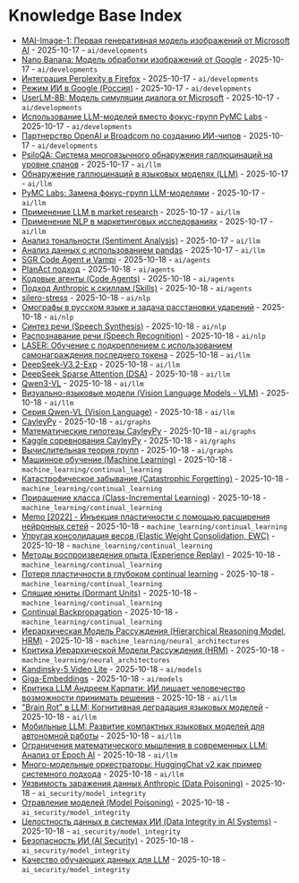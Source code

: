 # Knowledge Base Index

- [MAI-Image-1: Первая генеративная модель изображений от Microsoft AI](topics/ai/nlp/models/mai_image_1.md) - 2025-10-17 - `ai/developments`
- [Nano Banana: Модель обработки изображений от Google](topics/ai/nlp/models/nano_banana.md) - 2025-10-17 - `ai/developments`
- [Интеграция Perplexity в Firefox](topics/ai/nlp/search_engines/perplexity_firefox_integration.md) - 2025-10-17 - `ai/developments`
- [Режим ИИ в Google (Россия)](topics/ai/nlp/search_engines/google_ai_mode_ru.md) - 2025-10-17 - `ai/developments`
- [UserLM-8B: Модель симуляции диалога от Microsoft](topics/ai/nlp/models/userlm_8b.md) - 2025-10-17 - `ai/developments`
- [Использование LLM-моделей вместо фокус-групп PyMC Labs](topics/ai/nlp/applications/llm_market_research.md) - 2025-10-17 - `ai/developments`
- [Партнерство OpenAI и Broadcom по созданию ИИ-чипов](topics/ai/hardware/openai_broadcom_partnership.md) - 2025-10-17 - `ai/developments`
- [PsiloQA: Система многоязычного обнаружения галлюцинаций на уровне спанов](topics/ai/llm/hallucination_detection/psiloqa.md) - 2025-10-17 - `ai/llm`
- [Обнаружение галлюцинаций в языковых моделях (LLM)](topics/ai/llm/hallucination_detection/hallucinations_in_llm.md) - 2025-10-17 - `ai/llm`
- [PyMC Labs: Замена фокус-групп LLM-моделями](topics/ai/llm/applications/pymc_labs_focus_groups.md) - 2025-10-17 - `ai/llm`
- [Применение LLM в market research](topics/ai/llm/applications/llm_market_research.md) - 2025-10-17 - `ai/llm`
- [Применение NLP в маркетинговых исследованиях](topics/ai/nlp/applications/market_research.md) - 2025-10-17 - `ai/llm`
- [Анализ тональности (Sentiment Analysis)](topics/ai/nlp/applications/sentiment_analysis.md) - 2025-10-17 - `ai/llm`
- [Анализ данных с использованием pandas](topics/data_science/pandas/analysis.md) - 2025-10-17 - `ai/llm`
- [SGR Code Agent и Vampi](topics/ai/agents/code_agents/sgr_code_agent.md) - 2025-10-18 - `ai/agents`
- [PlanAct подход](topics/ai/agents/planact_approach.md) - 2025-10-18 - `ai/agents`
- [Кодовые агенты (Code Agents)](topics/ai/agents/code_agents/index.md) - 2025-10-18 - `ai/agents`
- [Подход Anthropic к скиллам (Skills)](topics/ai/agents/anthropic_skills_approach.md) - 2025-10-18 - `ai/agents`
- [silero-stress](topics/ai/nlp/models/silero-stress.md) - 2025-10-18 - `ai/nlp`
- [Омографы в русском языке и задача расстановки ударений](topics/ai/nlp/omographs_russian.md) - 2025-10-18 - `ai/nlp`
- [Синтез речи (Speech Synthesis)](topics/ai/nlp/models/speech_synthesis.md) - 2025-10-18 - `ai/nlp`
- [Распознавание речи (Speech Recognition)](topics/ai/nlp/models/speech_recognition.md) - 2025-10-18 - `ai/nlp`
- [LASER: Обучение с подкреплением с использованием самонаграждения последнего токена](topics/ai/llm/models/laser_reinforcement_learning.md) - 2025-10-18 - `ai/llm`
- [DeepSeek-V3.2-Exp](topics/ai/llm/models/deepseek_v3_2_exp.md) - 2025-10-18 - `ai/llm`
- [DeepSeek Sparse Attention (DSA)](topics/ai/llm/models/deepseek_sparse_attention.md) - 2025-10-18 - `ai/llm`
- [Qwen3-VL](topics/ai/llm/models/qwen/qwen3-vl.md) - 2025-10-18 - `ai/llm`
- [Визуально-языковые модели (Vision Language Models - VLM)](topics/ai/llm/models/qwen/vlm_models.md) - 2025-10-18 - `ai/llm`
- [Серия Qwen-VL (Vision Language)](topics/ai/llm/models/qwen/qwen-vl-series.md) - 2025-10-18 - `ai/llm`
- [CayleyPy](topics/ai/graphs/cayleypy.md) - 2025-10-18 - `ai/graphs`
- [Математические гипотезы CayleyPy](topics/ai/graphs/mathematical_conjectures.md) - 2025-10-18 - `ai/graphs`
- [Kaggle соревнования CayleyPy](topics/ai/graphs/kaggle_competitions.md) - 2025-10-18 - `ai/graphs`
- [Вычислительная теория групп](topics/ai/graphs/computational_group_theory.md) - 2025-10-18 - `ai/graphs`
- [Машинное обучение (Machine Learning)](topics/ai/machine_learning/machine_learning.md) - 2025-10-18 - `machine_learning/continual_learning`
- [Катастрофическое забывание (Catastrophic Forgetting)](topics/ai/machine_learning/catastrophic_forgetting/catastrophic_forgetting.md) - 2025-10-18 - `machine_learning/continual_learning`
- [Приращение класса (Class-Incremental Learning)](topics/ai/machine_learning/class_incremental_learning/class_incremental_learning.md) - 2025-10-18 - `machine_learning/continual_learning`
- [Memo [2022] - Инъекция пластичности с помощью расширения нейронных сетей](topics/ai/machine_learning/class_incremental_learning/memo_2022.md) - 2025-10-18 - `machine_learning/continual_learning`
- [Упругая консолидация весов (Elastic Weight Consolidation, EWC)](topics/ai/machine_learning/regularization/elastic_weight_consolidation.md) - 2025-10-18 - `machine_learning/continual_learning`
- [Методы воспроизведения опыта (Experience Replay)](topics/ai/machine_learning/rehearsal/experience_replay.md) - 2025-10-18 - `machine_learning/continual_learning`
- [Потеря пластичности в глубоком continual learning](topics/ai/machine_learning/plasticity/loss_of_plasticity.md) - 2025-10-18 - `machine_learning/continual_learning`
- [Спящие юниты (Dormant Units)](topics/ai/machine_learning/plasticity/dormant_units.md) - 2025-10-18 - `machine_learning/continual_learning`
- [Continual Backpropagation](topics/ai/machine_learning/plasticity/continual_backpropagation.md) - 2025-10-18 - `machine_learning/continual_learning`
- [Иерархическая Модель Рассуждения (Hierarchical Reasoning Model, HRM)](topics/ai/machine_learning/reasoning_models/hierarchical_reasoning_model_hrm.md) - 2025-10-18 - `machine_learning/neural_architectures`
- [Критика Иерархической Модели Рассуждения (HRM)](topics/ai/machine_learning/reasoning_models/hrm_critique_analysis.md) - 2025-10-18 - `machine_learning/neural_architectures`
- [Kandinsky-5 Video Lite](topics/ai/llm/models/kandinsky_video_5.md) - 2025-10-18 - `ai/models`
- [Giga-Embeddings](topics/ai/nlp/embedders/models/giga_embeddings.md) - 2025-10-18 - `ai/models`
- [Критика LLM Андреем Карпати: ИИ лишает человечество возможности принимать решения](topics/ai/llm/karpathy_critique_of_llms.md) - 2025-10-18 - `ai/llm`
- ["Brain Rot" в LLM: Когнитивная деградация языковых моделей](topics/ai/llm/llm_brain_rot.md) - 2025-10-18 - `ai/llm`
- [Мобильные LLM: Развитие компактных языковых моделей для автономной работы](topics/ai/llm/mobile_llm_development.md) - 2025-10-18 - `ai/llm`
- [Ограничения математического мышления в современных LLM: Анализ от Epoch AI](topics/ai/machine_learning/reasoning_models/mathematical_reasoning_limitations.md) - 2025-10-18 - `ai/llm`
- [Много-модельные оркестраторы: HuggingChat v2 как пример системного подхода](topics/ai/agents/multi_model_orchestrators.md) - 2025-10-18 - `ai/llm`
- [Уязвимость заражения данных Anthropic (Data Poisoning)](topics/ai/security/anthropic_data_poisoning_vulnerability.md) - 2025-10-18 - `ai_security/model_integrity`
- [Отравление моделей (Model Poisoning)](topics/ai/security/model_poisoning.md) - 2025-10-18 - `ai_security/model_integrity`
- [Целостность данных в системах ИИ (Data Integrity in AI Systems)](topics/ai/security/data_integrity.md) - 2025-10-18 - `ai_security/model_integrity`
- [Безопасность ИИ (AI Security)](topics/ai/security/overview.md) - 2025-10-18 - `ai_security/model_integrity`
- [Качество обучающих данных для LLM](topics/ai/llm/data_quality.md) - 2025-10-18 - `ai_security/model_integrity`

